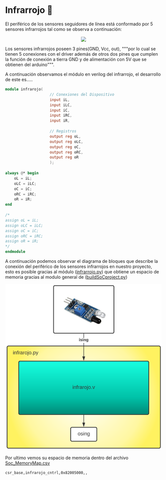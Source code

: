 # Infrarrojo 🚨
El periférico de los sensores seguidores de línea está conformado por 5 sensores infrarrojos tal como se observa a continuación:

<p align="center">
  <img src="/Imagenes/IR.jpeg" align="center">
</p>

Los sensores infrarrojos poseen 3 pines(GND, Vcc, out), """por lo cual se tienen 5 conexiones con el driver además de otros dos pines que cumplen la función de conexión a tierra GND y de alimentación con 5V que se obtienen del arduino""".

A continuación observamos el módulo en verilog del infrarrojo, el desarrollo de este es.....

```verilog
module infrarojo(   
                    // Conexiones del Dispositivo
                    input iL,
                    input iLC,
                    input iC,
                    input iRC,
                    input iR,

                    // Registros
                    output reg oL,
                    output reg oLC,
                    output reg oC,
                    output reg oRC,
                    output reg oR
                    );

always @* begin
    oL = iL;
    oLC = iLC;
    oC = iC;
    oRC = iRC;
    oR = iR;
end

/*
assign oL = iL;
assign oLC = iLC;
assign oC = iC;
assign oRC = iRC;
assign oR = iR;
*/
endmodule
```
A continuación podemos observar el diagrama de bloques que describe la conexión del periférico de los sensores infrarrojos en nuestro proyecto, esto es posible gracias al módulo ([infrarrojo.py](/SoC_project/module/infrarojo.py)) que obtiene un espacio de memoria gracias al modulo general de ([buildSoCproject.py](/SoC_project/buildSoCproject.py))   

![Screenshot](/images/infra_mem.png)

Por ultimo vemos su espacio de memoria dentro del archivo [Soc_MemoryMap.csv](/SoC_project/Soc_MemoryMap.csv)

```
csr_base,infrarojo_cntrl,0x82005000,,
```
